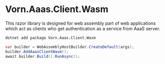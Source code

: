 # Vorn.Aaas.Client.Wasm
This razor library is designed for web assembly part of web applications which act as clients who get authentication as a service from AaaS server.
```bash
dotnet add package Vorn.Aaas.Client.Wasm
```
```csharp
var builder = WebAssemblyHostBuilder.CreateDefault(args);
builder.AddAaasClientWasm();
await builder.Build().RunAsync();
```
